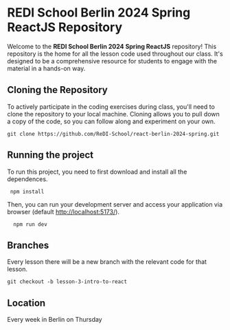 # REDI School Berlin 2024 Spring ReactJS Repository

Welcome to the **REDI School Berlin 2024 Spring ReactJS** repository! This repository is the home for all the lesson code used throughout our class. It's designed to be a comprehensive resource for students to engage with the material in a hands-on way.

## Cloning the Repository

To actively participate in the coding exercises during class, you'll need to clone the repository to your local machine. Cloning allows you to pull down a copy of the code, so you can follow along and experiment on your own.

```
git clone https://github.com/ReDI-School/react-berlin-2024-spring.git
```

## Running the project

To run this project, you need to first download and install all the dependences.

```
 npm install
```

Then, you can run your development server and access your application via browser (default [http://localhost:5173/](http://localhost:5173/)).

```
  npm run dev
```

## Branches
Every lesson there will be a new branch with the relevant code for that lesson.

```
git checkout -b lesson-3-intro-to-react
```

## Location
Every week in Berlin on Thursday
